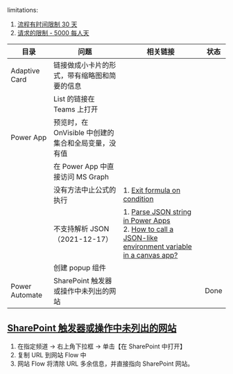 
limitations:

1. [流程有时间限制 30 天](https://docs.microsoft.com/en-us/business-applications-release-notes/april19/microsoft-flow/increased-run-duration)
2. [请求的限制 - 5000 每人天](https://www.erpsoftwareblog.com/2020/10/the-benefits-and-limitations-to-using-parse-json-power-automate-and-dynamics-365-business-central/)

| 目录 | 问题 | 相关链接 | 状态 |
| --- | --- | --- | --- |
| Adaptive Card | 链接做成小卡片的形式，带有缩略图和简要的信息 | | |
| | List 的链接在 Teams 上打开 | | |
| Power App | 预览时，在 OnVisible 中创建的集合和全局变量，没有值 | | |
| | 在 Power App 中直接访问 MS Graph | | |
| | 没有方法中止公式的执行 | 1. [Exit formula on condition](https://powerusers.microsoft.com/t5/Power-Apps-Ideas/Exit-formula-on-condition/idi-p/110466/page/2#comments) | |
| | 不支持解析 JSON（2021-12-17）| 1. [Parse JSON string in Power Apps](https://powerusers.microsoft.com/t5/Building-Power-Apps/Parse-JSON-string-in-Power-APPS/td-p/381832) <br> 2. [How to call a JSON-like environment variable in a canvas app?](https://powerusers.microsoft.com/t5/Building-Power-Apps/How-to-call-a-JSON-like-environment-variable-in-a-canvas-app/td-p/1297128) | |
| | 创建 popup 组件 | | |
| Power Automate | SharePoint 触发器或操作中未列出的网站 | | Done |

## [SharePoint 触发器或操作中未列出的网站](https://docs.microsoft.com/zh-cn/troubleshoot/power-platform/power-automate/sharepoint-site-not-listed-in-trigger-or-action)

1. 在指定频道 -> 右上角下拉框 -> 单击【在 SharePoint 中打开】
2. 复制 URL 到网站 Flow 中
3. 网站 Flow 将清除 URL 多余信息，并直接指向 SharePoint 网站。
